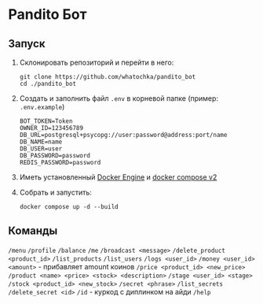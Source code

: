 # Pandito Бот

## Запуск

1. Склонировать репозиторий и перейти в него:

    ```
    git clone https://github.com/whatochka/pandito_bot
    cd ./pandito_bot
    ```

2. Создать и заполнить файл `.env` в корневой папке (пример: `.env.example`)
    ```
    BOT_TOKEN=Token
    OWNER_ID=123456789
    DB_URL=postgresql+psycopg://user:password@address:port/name
    DB_NAME=name
    DB_USER=user
    DB_PASSWORD=password
    REDIS_PASSWORD=password
    ```
3. Иметь установленный [Docker Engine](https://docs.docker.com/engine/) и [docker compose v2](https://docs.docker.com/compose/releases/migrate/)
4. Собрать и запустить:

    ```
    docker compose up -d --build
    ```


## Команды

`/menu` `/profile` `/balance` `/me`
`/broadcast <message>`
`/delete_product <product_id>`
`/list_products`
`/list_users`
`/logs <user_id>`
`/money <user_id> <amount>` - прибавляет amount коинов
`/price <product_id> <new_price>`
`/product <name> <price> <stock> <description>`
`/stage <user_id> <stage>`
`/stock <product_id> <new_stock>`
`/secret <phrase>`
`/list_secrets`
`/delete_secret <id>`
`/id` - куркод с диплинком на айди
`/help`